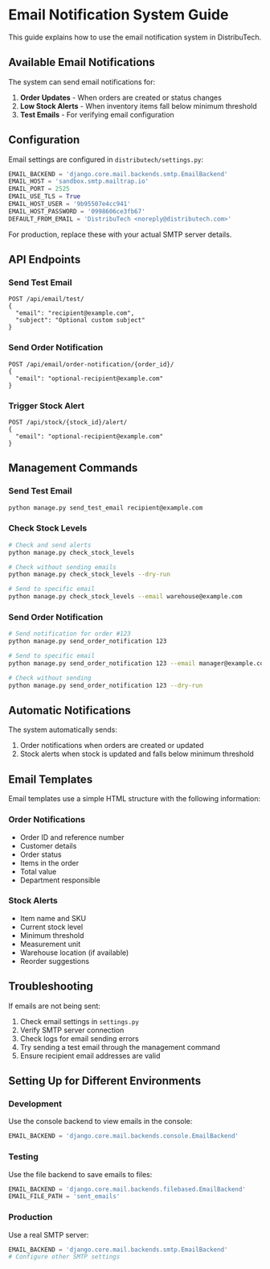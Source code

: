 # Email Notification System Guide

This guide explains how to use the email notification system in DistribuTech.

## Available Email Notifications

The system can send email notifications for:

1. **Order Updates** - When orders are created or status changes
2. **Low Stock Alerts** - When inventory items fall below minimum threshold
3. **Test Emails** - For verifying email configuration

## Configuration

Email settings are configured in `distributech/settings.py`:

```python
EMAIL_BACKEND = 'django.core.mail.backends.smtp.EmailBackend'
EMAIL_HOST = 'sandbox.smtp.mailtrap.io'
EMAIL_PORT = 2525
EMAIL_USE_TLS = True
EMAIL_HOST_USER = '9b95507e4cc941'
EMAIL_HOST_PASSWORD = '0998606ce3fb67'
DEFAULT_FROM_EMAIL = 'DistribuTech <noreply@distributech.com>'
```

For production, replace these with your actual SMTP server details.

## API Endpoints

### Send Test Email
```
POST /api/email/test/
{
  "email": "recipient@example.com",
  "subject": "Optional custom subject"
}
```

### Send Order Notification
```
POST /api/email/order-notification/{order_id}/
{
  "email": "optional-recipient@example.com" 
}
```

### Trigger Stock Alert
```
POST /api/stock/{stock_id}/alert/
{
  "email": "optional-recipient@example.com"
}
```

## Management Commands

### Send Test Email
```bash
python manage.py send_test_email recipient@example.com
```

### Check Stock Levels
```bash
# Check and send alerts
python manage.py check_stock_levels

# Check without sending emails
python manage.py check_stock_levels --dry-run

# Send to specific email
python manage.py check_stock_levels --email warehouse@example.com
```

### Send Order Notification
```bash
# Send notification for order #123
python manage.py send_order_notification 123

# Send to specific email
python manage.py send_order_notification 123 --email manager@example.com

# Check without sending
python manage.py send_order_notification 123 --dry-run
```

## Automatic Notifications

The system automatically sends:

1. Order notifications when orders are created or updated
2. Stock alerts when stock is updated and falls below minimum threshold

## Email Templates

Email templates use a simple HTML structure with the following information:

### Order Notifications
- Order ID and reference number
- Customer details
- Order status
- Items in the order
- Total value
- Department responsible

### Stock Alerts
- Item name and SKU
- Current stock level
- Minimum threshold
- Measurement unit
- Warehouse location (if available)
- Reorder suggestions

## Troubleshooting

If emails are not being sent:

1. Check email settings in `settings.py`
2. Verify SMTP server connection
3. Check logs for email sending errors
4. Try sending a test email through the management command
5. Ensure recipient email addresses are valid

## Setting Up for Different Environments

### Development
Use the console backend to view emails in the console:
```python
EMAIL_BACKEND = 'django.core.mail.backends.console.EmailBackend'
```

### Testing
Use the file backend to save emails to files:
```python
EMAIL_BACKEND = 'django.core.mail.backends.filebased.EmailBackend'
EMAIL_FILE_PATH = 'sent_emails'
```

### Production
Use a real SMTP server:
```python
EMAIL_BACKEND = 'django.core.mail.backends.smtp.EmailBackend'
# Configure other SMTP settings
``` 